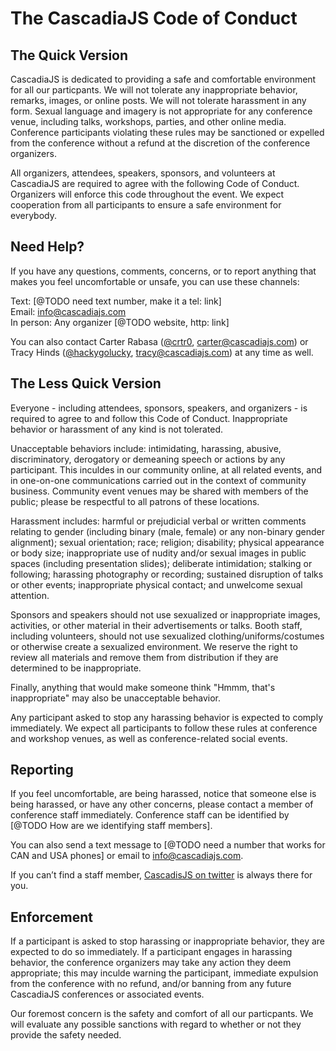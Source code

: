 # The CascadiaJS Code of Conduct

## The Quick Version

CascadiaJS is dedicated to providing a safe and comfortable environment for all our particpants. We will not tolerate any inappropriate behavior, remarks, images, or online posts. We will not tolerate harassment in any form. Sexual language and imagery is not appropriate for any conference venue, including talks, workshops, parties, and other online media. Conference participants violating these rules may be sanctioned or expelled from the conference without a refund at the discretion of the conference organizers.

All organizers, attendees, speakers, sponsors, and volunteers at CascadiaJS are required to agree with the following Code of Conduct. Organizers will enforce this code throughout the event. We expect cooperation from all participants to ensure a safe environment for everybody.

## Need Help?

If you have any questions, comments, concerns, or to report anything that makes you feel uncomfortable or unsafe, you can use these channels:

Text: [@TODO need text number, make it a tel: link]<br />
Email: [info@cascadiajs.com](mailto:info@cascadiajs.com)<br />
In person: Any organizer [@TODO website, http: link]

You can also contact Carter Rabasa ([@crtr0](http://twitter.com/crtr0), [carter@cascadiajs.com](mailto:carter@cascadiajs.com)) or Tracy Hinds ([@hackygolucky](http://twitter.com/hackygolucky), [tracy@cascadiajs.com](mailto:tracy@cascadiajs.com)) at any time as well.

## The Less Quick Version

Everyone - including attendees, sponsors, speakers, and organizers - is required to agree to and follow this Code of Conduct. Inappropriate behavior or harassment of any kind is not tolerated.

Unacceptable behaviors include: intimidating, harassing, abusive, discriminatory, derogatory or demeaning speech or actions by any participant. This inculdes in our community online, at all related events, and in one-on-one communications carried out in the context of community business. Community event venues may be shared with members of the public; please be respectful to all patrons of these locations.

Harassment includes: harmful or prejudicial verbal or written comments relating to gender (including binary (male, female) or any non-binary gender alignment); sexual orientation; race; religion; disability; physical appearance or body size; inappropriate use of nudity and/or sexual images in public spaces (including presentation slides); deliberate intimidation; stalking or following; harassing photography or recording; sustained disruption of talks or other events; inappropriate physical contact; and unwelcome sexual attention.

Sponsors and speakers should not use sexualized or inappropriate images, activities, or other material in their advertisements or talks. Booth staff, including volunteers, should not use sexualized clothing/uniforms/costumes or otherwise create a sexualized environment. We reserve the right to review all materials and remove them from distribution if they are determined to be inappropriate.

Finally, anything that would make someone think "Hmmm, that's inappropriate" may also be unacceptable behavior.

Any participant asked to stop any harassing behavior is expected to comply immediately. We expect all participants to follow these rules at conference and workshop venues, as well as conference-related social events.

## Reporting

If you feel uncomfortable, are being harassed, notice that someone else is being harassed, or have any other concerns, please contact a member of conference staff immediately. Conference staff can be identified by [@TODO How are we identifying staff members].

You can also send a text message to [@TODO need a number that works for CAN and USA phones] or email to [info@cascadiajs.com](mailto:info@cascadiajs.com).

If you can’t find a staff member, [CascadisJS on twitter](http://twitter.com/cascadiajs) is always there for you.

## Enforcement

If a participant is asked to stop harassing or inappropriate behavior, they are expected to do so immediately. If a participant engages in harassing behavior, the conference organizers may take any action they deem appropriate; this may inculde warning the participant, immediate expulsion from the conference with no refund, and/or banning from any future CascadiaJS conferences or associated events.

Our foremost concern is the safety and comfort of all our particpants. We will evaluate any possible sanctions with regard to whether or not they provide the safety needed.
